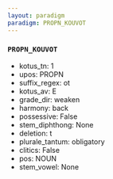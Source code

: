 ```yaml
---
layout: paradigm
paradigm: PROPN_KOUVOT
---
```

### ` PROPN_KOUVOT `


* kotus_tn: 1
* upos: PROPN
* suffix_regex: ot
* kotus_av: E
* grade_dir: weaken
* harmony: back
* possessive: False
* stem_diphthong: None
* deletion: t
* plurale_tantum: obligatory
* clitics: False
* pos: NOUN
* stem_vowel: None
